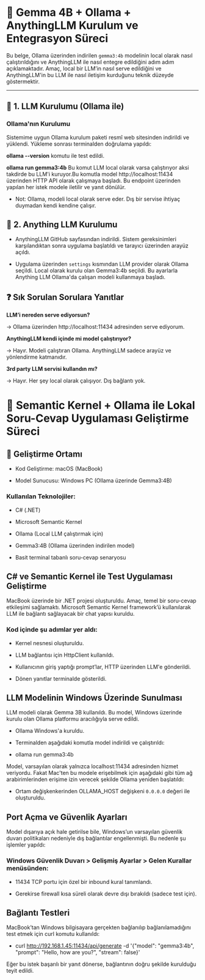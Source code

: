 # 📄 Gemma 4B + Ollama + AnythingLLM Kurulum ve Entegrasyon Süreci

Bu belge, Ollama üzerinden indirilen `gemma3:4b` modelinin local olarak nasıl çalıştırıldığını ve AnythingLLM ile nasıl entegre edildiğini adım adım açıklamaktadır. Amaç, local bir LLM’in nasıl serve edildiğini ve AnythingLLM'in bu LLM ile nasıl iletişim kurduğunu teknik düzeyde göstermektir.

---

## 🔹 1. LLM Kurulumu (Ollama ile)

### Ollama'nın Kurulumu  
Sistemime uygun Ollama kurulum paketi resmî web sitesinden indirildi ve yüklendi. Yükleme sonrası terminalden doğrulama yapıldı:

**ollama --version** komutu ile test edildi.

**ollama run gemma3:4b** Bu komut LLM local olarak varsa çalıştırıyor aksi takdirde bu LLM'i kuruyor.Bu komutla model http://localhost:11434 üzerinden HTTP API olarak çalışmaya başladı. Bu endpoint üzerinden yapılan her istek modele iletilir ve yanıt dönülür.

- Not: Ollama, modeli local olarak serve eder. Dış bir servise ihtiyaç duymadan kendi kendine çalışır.

## 🔹 2. Anything LLM Kurulumu

- AnythingLLM GitHub sayfasından indirildi. Sistem gereksinimleri karşılandıktan sonra uygulama başlatıldı ve tarayıcı üzerinden arayüz açıldı.

- Uygulama üzerinden `settings` kısmından LLM provider olarak Ollama seçildi. Local olarak kurulu olan Gemma3:4b seçildi. Bu ayarlarla Anything LLM Ollama'da çalışan modeli kullanmaya başladı.

## ❓ Sık Sorulan Sorulara Yanıtlar

**LLM’i nereden serve ediyorsun?**

→ Ollama üzerinden http://localhost:11434 adresinden serve ediyorum.

**AnythingLLM kendi içinde mi model çalıştırıyor?**

→ Hayır. Modeli çalıştıran Ollama. AnythingLLM sadece arayüz ve yönlendirme katmanıdır.

**3rd party LLM servisi kullandın mı?**

→ Hayır. Her şey local olarak çalışıyor. Dış bağlantı yok.


# 📄 Semantic Kernel + Ollama ile Lokal Soru-Cevap Uygulaması Geliştirme Süreci

## 📌 Geliştirme Ortamı
- Kod Geliştirme: macOS (MacBook)

- Model Sunucusu: Windows PC (Ollama üzerinde Gemma3:4B)

### Kullanılan Teknolojiler:

- C# (.NET)

- Microsoft Semantic Kernel

- Ollama (Local LLM çalıştırmak için)

- Gemma3:4B (Ollama üzerinden indirilen model)

- Basit terminal tabanlı soru-cevap senaryosu

## C# ve Semantic Kernel ile Test Uygulaması Geliştirme

MacBook üzerinde bir .NET projesi oluşturuldu. Amaç, temel bir soru-cevap etkileşimi sağlamaktı. Microsoft Semantic Kernel framework’ü kullanılarak LLM ile bağlantı sağlayacak bir chat yapısı kuruldu.

### Kod içinde şu adımlar yer aldı:

- Kernel nesnesi oluşturuldu.

- LLM bağlantısı için HttpClient kullanıldı.

- Kullanıcının giriş yaptığı prompt’lar, HTTP üzerinden LLM'e gönderildi.

- Dönen yanıtlar terminalde gösterildi.

## LLM Modelinin Windows Üzerinde Sunulması
LLM modeli olarak Gemma 3B kullanıldı. Bu model, Windows üzerinde kurulu olan Ollama platformu aracılığıyla serve edildi.

- Ollama Windows'a kuruldu.

- Terminalden aşağıdaki komutla model indirildi ve çalıştırıldı:

- ollama run gemma3:4b

Model, varsayılan olarak yalnızca localhost:11434 adresinden hizmet veriyordu. Fakat Mac'ten bu modele erişebilmek için aşağıdaki gibi tüm ağ arabirimlerinden erişime izin verecek şekilde Ollama yeniden başlatıldı:

- Ortam değişkenkerinden OLLAMA_HOST değişkeni `0.0.0.0` değeri ile oluşturuldu.

## Port Açma ve Güvenlik Ayarları

Model dışarıya açık hale getirilse bile, Windows’un varsayılan güvenlik duvarı politikaları nedeniyle dış bağlantılar engellenmişti. Bu nedenle şu işlemler yapıldı:

### Windows Güvenlik Duvarı > Gelişmiş Ayarlar > Gelen Kurallar menüsünden:

- 11434 TCP portu için özel bir inbound kural tanımlandı.

- Gerekirse firewall kısa süreli olarak devre dışı bırakıldı (sadece test için).

## Bağlantı Testleri
MacBook’tan Windows bilgisayara gerçekten bağlanılıp bağlanılamadığını test etmek için curl komutu kullanıldı:

- curl http://192.168.1.45:11434/api/generate -d '{"model": "gemma3:4b", "prompt": "Hello, how are you?", "stream": false}'

Eğer bu istek başarılı bir yanıt dönerse, bağlantının doğru şekilde kurulduğu teyit edildi.

